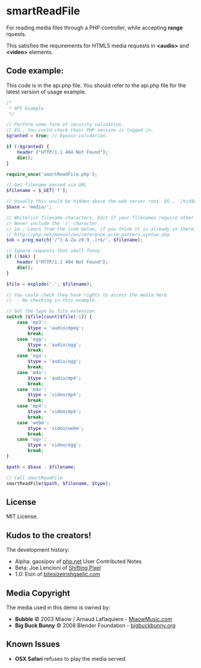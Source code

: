 # smartReadFile

For reading media files through a PHP controller, while accepting **range** rquests.

This satisfies the requirements for HTML5 media requests in **\<audio\>** and **\<video\>** elements.

## Code example:

This code is in the api.php file. You should refer to the api.php file for the latest version of usage example.

```php
/*
 * API Example
 */

// Perform some form of security validation.
// EG., You could check their PHP session is logged in.
$granted = true; // Bypass validation.

if (!$granted) {
	header ("HTTP/1.1 404 Not Found");
	die();
}

require_once('smartReadFile.php');

// Get filename passed via URL
$filename = $_GET['f'];

// Usually this would be hidden above the web server root. EG., '/hidden/media/'
$base = 'media/';

// Whitelist filename characters. Edit if your filenames require other characters.
// Never include the '/' character.
// ie., Learn from the link below, if you think it is already in there, because it's not!
// http://php.net/manual/en/reference.pcre.pattern.syntax.php
$ok = preg_match('/^[-A-Za-z0-9_.]+$/', $filename);

// Ignore requests that smell funny
if (!$ok) {
	header ("HTTP/1.1 404 Not Found");
	die();
}

$file = explode('.', $filename);

// You could check they have rights to access the media here.
//  - No checking in this example.

// Get the type by file extension
switch ($file[count($file)-1]) {
	case 'mp3':
		$type = 'audio/mpeg';
		break;
	case 'ogg':
		$type = 'audio/ogg';
		break;
	case 'oga':
		$type = 'audio/ogg';
		break;
	case 'm4a':
		$type = 'audio/mp4';
		break;
	case 'm4v':
		$type = 'video/mp4';
		break;
	case 'mp4':
		$type = 'video/mp4';
		break;
	case 'webm':
		$type = 'video/webm';
		break;
	case 'ogv':
		$type = 'video/ogg';
		break;
}

$path = $base . $filename;

// Call smartReadFile
smartReadFile($path, $filename, $type);
```

## License

MIT License.

## Kudos to the creators!

The development history:

* Alpha: gaosipov of [php.net](http://php.net/manual/en/function.readfile.php#86244) User Contributed Notes
* Beta: Joe Lencioni of [Shifting Pixel](http://shiftingpixel.com/)
* 1.0: Eoin of [bitesizeirishgaelic.com](http://www.bitesizeirishgaelic.com/)

## Media Copyright

The media used in this demo is owned by:

* **Bubble** © 2003 Miaow / Arnaud Laflaquiere - [MiaowMusic.com](http://www.miaowmusic.com/)
* **Big Buck Bunny** © 2008 Blender Foundation - [bigbuckbunny.org](http://www.bigbuckbunny.org/)

## Known Issues

* **OSX Safari** refuses to play the media served.
